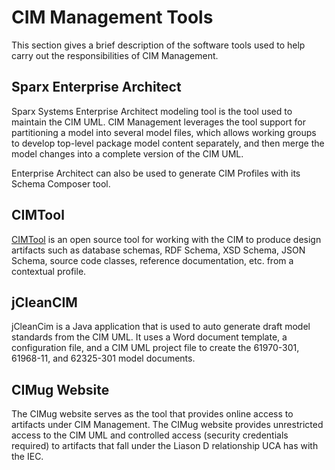 # CIM Management Tools

This section gives a brief description of the software tools used to help carry out the responsibilities of CIM Management.

## Sparx Enterprise Architect

Sparx Systems Enterprise Architect modeling tool is the tool used to maintain the CIM UML. CIM Management leverages the tool support for partitioning a model into several model files, which allows working groups to develop top-level package model content separately, and then merge the model changes into a complete version of the CIM UML.

Enterprise Architect can also be used to generate CIM Profiles with its Schema Composer tool.

## CIMTool

[CIMTool](https://cimtool.ucaiug.io/) is an open source tool for working with the CIM to produce design artifacts such as database schemas, RDF Schema, XSD Schema, JSON Schema, source code classes, reference documentation, etc. from a contextual profile.

## jCleanCIM

jCleanCim is a Java application that is used to auto generate draft model standards from the CIM UML. It uses a Word document template, a configuration file, and a CIM UML project file to create the 61970-301, 61968-11, and 62325-301 model documents.

## CIMug Website

The CIMug website serves as the tool that provides online access to artifacts under CIM Management. The CIMug website provides unrestricted access to the CIM UML and controlled access (security credentials required) to artifacts that fall under the Liason D relationship UCA has with the IEC.

